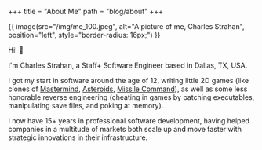 +++
title = "About Me"
path = "blog/about"
+++


{{ image(src="/img/me_100.jpeg", alt="A picture of me, Charles Strahan",
         position="left", style="border-radius: 16px;") }}

Hi! 👋

I'm Charles Strahan, a Staff+ Software Engineer based in Dallas, TX, USA.

I got my start in software around the age of 12, writing little 2D games (like clones of [Mastermind](https://en.wikipedia.org/wiki/Mastermind_(board_game)), [Asteroids](https://en.wikipedia.org/wiki/Asteroids_(video_game)), [Missile Command](https://en.wikipedia.org/wiki/Missile_Command)), as well as some less honorable reverse engineering (cheating in games by patching executables, manipulating save files, and poking at memory).

I now have 15+ years in professional software development, having helped companies in a multitude of markets both scale up and move faster with strategic innovations in their infrastructure.
